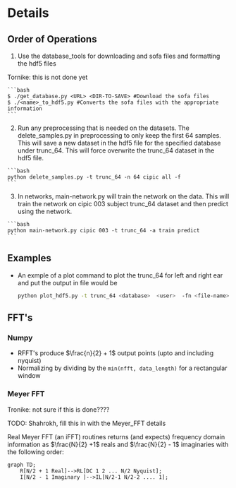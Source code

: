 # Details

## Order of Operations

  1. Use the database_tools for downloading and sofa files and formatting the hdf5 files
  
Tornike: this is not done yet

    ```bash
    $ ./get_database.py <URL> <DIR-TO-SAVE> #Download the sofa files
    $ ./<name>_to_hdf5.py #Converts the sofa files with the appropriate information
    ```

  2. Run any preprocessing that is needed on the datasets. The delete_samples.py in preprocessing to only keep the first 64 samples. This will save a new dataset in the hdf5 file for the specified database under trunc_64. This will force overwrite the trunc_64 dataset in the hdf5 file.

    ```bash
	python delete_samples.py -t trunc_64 -n 64 cipic all -f 
    ```

  3. In networks, main-network.py will train the network on the data. This will train the network on cipic 003 subject trunc_64 dataset and then predict using the network.

    ```bash
    python main-network.py cipic 003 -t trunc_64 -a train predict 
    ```
    

## Examples

  * An exmple of a plot command to plot the trunc_64 for left and right ear and put the output in file <file-name> would be

    ```bash
    python plot_hdf5.py -t trunc_64 <database>  <user>  -fn <file-name> -e l r -n 64
    ```

## FFT's 

### Numpy 

  * RFFT's produce $`\frac{n}{2} + 1`$ output points (upto and including nyquist)
  * Normalizing by dividing by the `min(nfft, data_length)` for a rectangular window

### Meyer FFT 


Tronike: not sure if this is done???? 

TODO: Shahrokh, fill this in with the Meyer_FFT details


Real Meyer FFT (an iFFT) routines returns (and expects) frequency domain information as
$`\frac{N}{2} +1`$ reals and $`\frac{N}{2} - 1`$ imaginaries with the following order:

```mermaid
graph TD;
    R[N/2 + 1 Real]-->RL[DC 1 2 ... N/2 Nyquist];
    I[N/2 - 1 Imaginary ]-->IL[N/2-1 N/2-2 .... 1];
```
